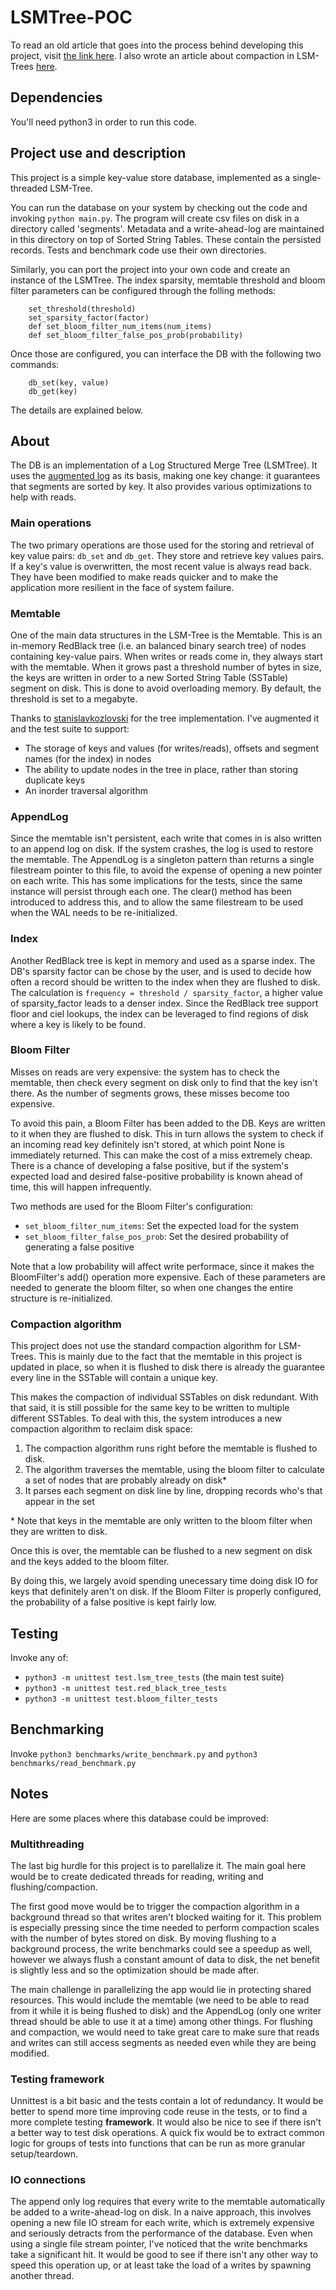 # LSMTree-POC

To read an old article that goes into the process behind developing this project, visit [the link here](https://www.notion.so/Implementing-a-basic-LSMTree-363b7bbd98674291ba80edd1d61d8a0a). I also wrote an article about compaction in LSM-Trees [here](https://medium.com/@chris.lessard.96/lsm-trees-technical-optimizations-for-compaction-and-disk-reclamation-66960631714e).

## Dependencies

You'll need python3 in order to run this code.

## Project use and description

This project is a simple key-value store database, implemented as a single-threaded LSM-Tree.

You can run the database on your system by checking out the code and invoking `python main.py`. The program will create csv files on disk in a directory called 'segments'. Metadata and a write-ahead-log are maintained in this directory on top of Sorted String Tables. These contain the persisted records. Tests and benchmark code use their own directories.

Similarly, you can port the project into your own code and create an instance of the LSMTree. The index sparsity, memtable threshold and bloom filter parameters can be configured through the folling methods:

```
    set_threshold(threshold)
    set_sparsity_factor(factor)
    def set_bloom_filter_num_items(num_items)
    def set_bloom_filter_false_pos_prob(probability)
```

Once those are configured, you can interface the DB with the following two commands:

```
    db_set(key, value)
    db_get(key)
```

The details are explained below.

## About

The DB is an implementation of a Log Structured Merge Tree (LSMTree). It uses the [augmented log](https://github.com/chrislessard/augmented_log) as its basis, making one key change: it guarantees that segments are sorted by key. It also provides various optimizations to help with reads.

### Main operations

The two primary operations are those used for the storing and retrieval of key value pairs: `db_set` and `db_get`. They store and retrieve key values pairs. If a key's value is overwritten, the most recent value is always read back. They have been modified to make reads quicker and to make the application more resilient in the face of system failure.

### Memtable

One of the main data structures in the LSM-Tree is the Memtable. This is an in-memory RedBlack tree (i.e. an balanced binary search tree) of nodes containing key-value pairs. When writes or reads come in, they always start with the memtable. When it grows past a threshold number of bytes in size, the keys are written in order to a new Sorted String Table (SSTable) segment on disk. This is done to avoid overloading memory. By default, the threshold is set to a megabyte.

Thanks to [stanislavkozlovski](https://github.com/stanislavkozlovski/Red-Black-Tree/blob/master/rb_tree.py) for the tree implementation. I've augmented it and the test suite to support:

- The storage of keys and values (for writes/reads), offsets and segment names (for the index) in nodes
- The ability to update nodes in the tree in place, rather than storing duplicate keys
- An inorder traversal algorithm

### AppendLog

Since the memtable isn't persistent, each write that comes in is also written to an append log on disk. If the system crashes, the log is used to restore the memtable. The AppendLog is a singleton pattern than returns a single filestream pointer to this file, to avoid the expense of opening a new pointer on each write. This has some implications for the tests, since the same instance will persist through each one. The clear() method has been introduced to address this, and to allow the same filestream to be used when the WAL needs to be re-initialized.

### Index

Another RedBlack tree is kept in memory and used as a sparse index. The DB's sparsity factor can be chose by the user, and is used to decide how often a record should be written to the index when they are flushed to disk. The calculation is `frequency = threshold / sparsity_factor`, a higher value of sparsity_factor leads to a denser index. Since the RedBlack tree support floor and ciel lookups, the index can be leveraged to find regions of disk where a key is likely to be found.

### Bloom Filter

Misses on reads are very expensive: the system has to check the memtable, then check every segment on disk only to find that the key isn't there. As the number of segments grows, these misses become too expensive. 

To avoid this pain, a Bloom Filter has been added to the DB. Keys are written to it when they are flushed to disk. This in turn allows the system to check if an incoming read key definitely isn't stored, at which point None is immediately returned. This can make the cost of a miss extremely cheap. There is a chance of developing a false positive, but if the system's expected load and desired false-positive probability is known ahead of time, this will happen infrequently. 

Two methods are used for the Bloom Filter's configuration:

- `set_bloom_filter_num_items`: Set the expected load for the system
- `set_bloom_filter_false_pos_prob`: Set the desired probability of generating a false positive

Note that a low probability will affect write performace, since it makes the BloomFilter's add() operation more expensive. Each of these parameters are needed to generate the bloom filter, so when one changes the entire structure is re-initialized.

### Compaction algorithm

This project does not use the standard compaction algorithm for LSM-Trees. This is mainly due to the fact that the memtable in this project is updated in place, so when it is flushed to disk there is already the guarantee every line in the SSTable will contain a unique key. 

This makes the compaction of individual SSTables on disk redundant. With that said, it is still possible for the same key to be written to multiple different SSTables. To deal with this, the system introduces a new compaction algorithm to reclaim disk space:

1. The compaction algorithm runs right before the memtable is flushed to disk.
2. The algorithm traverses the memtable, using the bloom filter to calculate a set of nodes that are probably already on disk*
3. It parses each segment on disk line by line, dropping records who's that appear in the set

\* Note that keys in the memtable are only written to the bloom filter when they are written to disk.

Once this is over, the memtable can be flushed to a new segment on disk and the keys added to the bloom filter.

By doing this, we largely avoid spending unecessary time doing disk IO for keys that definitely aren't on disk. If the Bloom Filter is properly configured, the probability of a false positive is kept fairly low.

## Testing

Invoke any of:

- `python3 -m unittest test.lsm_tree_tests` (the main test suite)
- `python3 -m unittest test.red_black_tree_tests`
- `python3 -m unittest test.bloom_filter_tests`

## Benchmarking

Invoke `python3 benchmarks/write_benchmark.py` and `python3 benchmarks/read_benchmark.py`

## Notes

Here are some places where this database could be improved:

### Multithreading

The last big hurdle for this project is to parellalize it. The main goal here would be to create dedicated threads for reading, writing and flushing/compaction. 

The first good move would be to trigger the compaction algorithm in a background thread so that writes aren't blocked waiting for it. This problem is especially pressing since the time needed to perform compaction scales with the number of bytes stored on disk. By moving flushing to a background process, the write benchmarks could see a speedup as well, however we always flush a constant amount of data to disk, the net benefit is slightly less and so the optimization should be made after.

The main challenge in parallelizing the app would lie in protecting shared resources. This would include the memtable (we need to be able to read from it while it is being flushed to disk) and the AppendLog (only one writer thread should be able to use it at a time) among other things. For flushing and compaction, we would need to take great care to make sure that reads and writes can still access segments as needed even while they are being modified.

### Testing framework

Unnittest is a bit basic and the tests contain a lot of redundancy. It would be better to spend more time improving code reuse in the tests, or to find a more complete testing **framework**. It would also be nice to see if there isn't a better way to test disk operations. A quick fix would be to extract common logic for groups of tests into functions that can be run as more granular setup/teardown.

### IO connections

The append only log requires that every write to the memtable automatically be added to a write-ahead-log on disk. In a naive approach, this involves opening a new file IO stream for each write, which is extremely expensive and seriously detracts from the performance of the database. Even when using a single file stream pointer, I've noticed that the write benchmarks take a significant hit. It would be good to see if there isn't any other way to speed this operation up, or at least take the load of a writes by spawning another thread.